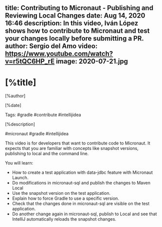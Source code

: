 title: Contributing to Micronaut - Publishing and Reviewing Local Changes
date:  Aug 14, 2020 16:46
description: In this video, Iván López shows how to contribute to Micronaut and test your changes locally before submitting a PR.
author: Sergio del Amo
video: https://www.youtube.com/watch?v=r5tQC6HP_rE
image: 2020-07-21.jpg
---

# [%title]

[%author]

[%date] 

Tags: #gradle #contribute #intellijidea

[%description]

#micronaut #gradle #intellijidea

This video is for developers that want to contribute code to Micronaut. It expects that you are familiar with concepts like snapshot versions, publishing to local and the command line.

You will learn: 

- How to create a test application with data-jdbc feature with Micronaut Launch.
- Do modifications in micronaut-sql and publish the changes to Maven Local
- Use the snapshot version on the test application.
- Explain how to force Gradle to use a specific version.
- Check that the changes done in micronaut-sql are visible on the test application.
- Do another change again in micronaut-sql, publish to Local and see that IntelliJ automatically reloads the snapshot changes.

